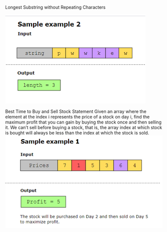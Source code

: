 
Longest Substring without Repeating Characters

![alt text](image.png)

Best Time to Buy and Sell Stock
Statement
Given an array where the element at the index i represents the price of a stock on day i, find the maximum profit that you can gain by buying the stock once and then selling it.
We can’t sell before buying a stock, that is, the array index at which stock is bought will always be less than the index at which the stock is sold.
![alt text](image-1.png)

